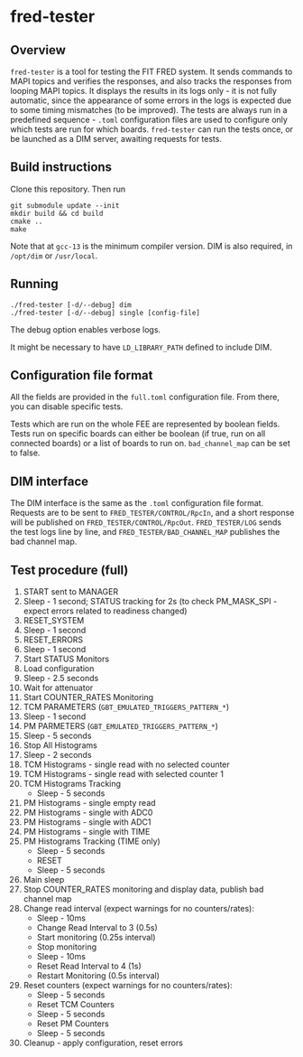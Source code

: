 # fred-tester

## Overview
`fred-tester` is a tool for testing the FIT FRED system. It sends commands to MAPI topics and verifies the responses, and also tracks the responses from looping MAPI topics. 
It displays the results in its logs only - it is not fully automatic, since the appearance of some errors in the logs is expected due to some timing mismatches (to be improved).
The tests are always run in a predefined sequence - `.toml` configuration files are used to configure only which tests are run for which boards.
`fred-tester` can run the tests once, or be launched as a DIM server, awaiting requests for tests.

## Build instructions
Clone this repository. Then run
```
git submodule update --init
mkdir build && cd build
cmake ..
make
```
Note that at `gcc-13` is the minimum compiler version. DIM is also required, in `/opt/dim` or `/usr/local`.

## Running
```
./fred-tester [-d/--debug] dim
./fred-tester [-d/--debug] single [config-file]
```
The debug option enables verbose logs.

It might be necessary to have `LD_LIBRARY_PATH` defined to include DIM.

## Configuration file format
All the fields are provided in the `full.toml` configuration file. From there, you can disable specific tests.

Tests which are run on the whole FEE are represented by boolean fields. Tests run on specific boards can either be boolean (if true, run on all connected boards) or a list of boards to run on. `bad_channel_map` can be set to false.

## DIM interface
The DIM interface is the same as the `.toml` configuration file format.
Requests are to be sent to `FRED_TESTER/CONTROL/RpcIn`, and a short response will be published on `FRED_TESTER/CONTROL/RpcOut`.
`FRED_TESTER/LOG` sends the test logs line by line, and `FRED_TESTER/BAD_CHANNEL_MAP` publishes the bad channel map.

## Test procedure (full)
1. START sent to MANAGER
2. Sleep - 1 second; STATUS tracking for 2s (to check PM_MASK_SPI - expect errors related to readiness changed)
3. RESET_SYSTEM
4. Sleep - 1 second
5. RESET_ERRORS
6. Sleep - 1 second
7. Start STATUS Monitors
8. Load configuration
9. Sleep - 2.5 seconds
10. Wait for attenuator
11. Start COUNTER_RATES Monitoring
12. TCM PARAMETERS (`GBT_EMULATED_TRIGGERS_PATTERN_*`)
13. Sleep - 1 second
14. PM PARMETERS (`GBT_EMULATED_TRIGGERS_PATTERN_*`)
15. Sleep - 5 seconds
16. Stop All Histograms
17. Sleep - 2 seconds
18. TCM Histograms - single read with no selected counter
19. TCM Histograms - single read with selected counter 1
20. TCM Histograms Tracking 
    - Sleep - 5 seconds
21. PM Histograms - single empty read
22. PM Histograms - single with ADC0
23. PM Histograms - single with ADC1
24. PM Histograms - single with TIME
25. PM Histograms Tracking (TIME only)
    - Sleep - 5 seconds
    - RESET
    - Sleep - 5 seconds
26. Main sleep
27. Stop COUNTER_RATES monitoring and display data, publish bad channel map
28. Change read interval (expect warnings for no counters/rates):
    - Sleep - 10ms
    - Change Read Interval to 3 (0.5s)
    - Start monitoring (0.25s interval)
    - Stop monitoring
    - Sleep - 10ms
    - Reset Read Interval to 4 (1s)
    - Restart Monitoring (0.5s interval)
29. Reset counters (expect warnings for no counters/rates):
    - Sleep - 5 seconds
    - Reset TCM Counters
    - Sleep - 5 seconds
    - Reset PM Counters
    - Sleep - 5 seconds
30. Cleanup - apply configuration, reset errors
